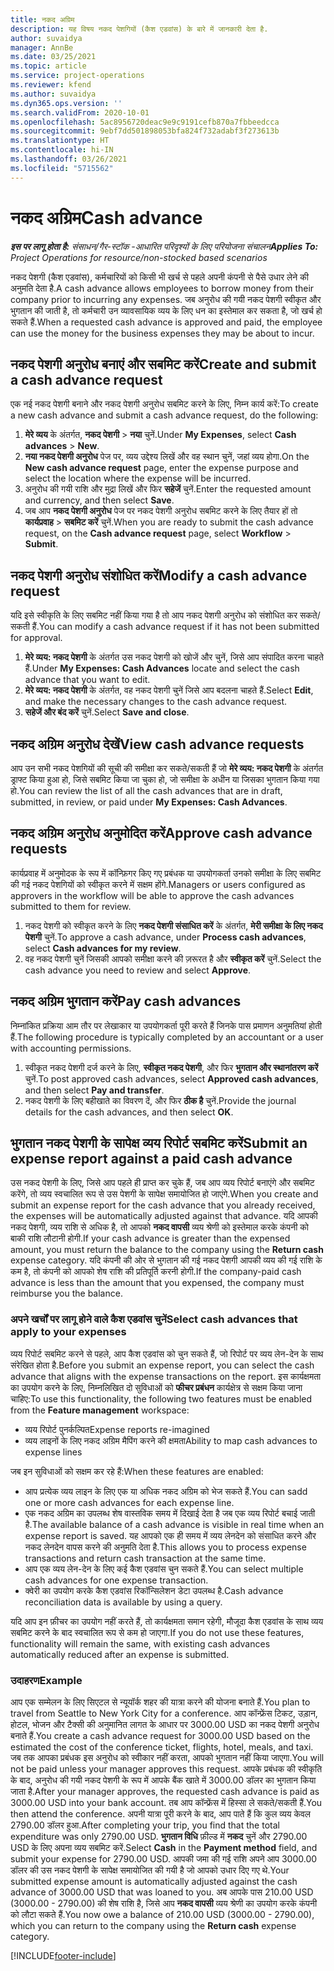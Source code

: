 ```yaml
---
title: नकद अग्रिम
description: यह विषय नकद पेशगियों (कैश एडवांस) के बारे में जानकारी देता है.
author: suvaidya
manager: AnnBe
ms.date: 03/25/2021
ms.topic: article
ms.service: project-operations
ms.reviewer: kfend
ms.author: suvaidya
ms.dyn365.ops.version: ''
ms.search.validFrom: 2020-10-01
ms.openlocfilehash: 5ac8956720deac9e9c9191cefb870a7fbbeedcca
ms.sourcegitcommit: 9ebf7dd501898053bfa824f732adabf3f273613b
ms.translationtype: HT
ms.contentlocale: hi-IN
ms.lasthandoff: 03/26/2021
ms.locfileid: "5715562"
---
```

# <a name="cash-advance"></a><span data-ttu-id="383dd-103">नकद अग्रिम</span><span class="sxs-lookup"><span data-stu-id="383dd-103">Cash advance</span></span>

<span data-ttu-id="383dd-104">_**इस पर लागू होता है:** संसाधन/गैर-स्टॉक -आधारित परिदृश्यों के लिए परियोजना संचालन_</span><span class="sxs-lookup"><span data-stu-id="383dd-104">_**Applies To:** Project Operations for resource/non-stocked based scenarios_</span></span>

<span data-ttu-id="383dd-105">नकद पेशगी (कैश एडवांस), कर्मचारियों को किसी भी खर्च से पहले अपनी कंपनी से पैसे उधार लेने की अनुमति देता है.</span><span class="sxs-lookup"><span data-stu-id="383dd-105">A cash advance allows employees to borrow money from their company prior to incurring any expenses.</span></span> <span data-ttu-id="383dd-106">जब अनुरोध की गयी नकद पेशगी स्वीकृत और भुगतान की जाती है, तो कर्मचारी उन व्यावसायिक व्यय के लिए धन का इस्तेमाल कर सकता है, जो खर्च हो सकते हैं.</span><span class="sxs-lookup"><span data-stu-id="383dd-106">When a requested cash advance is approved and paid, the employee can use the money for the business expenses they may be about to incur.</span></span> 

## <a name="create-and-submit-a-cash-advance-request"></a><span data-ttu-id="383dd-107">नकद पेशगी अनुरोध बनाएं और सबमिट करें</span><span class="sxs-lookup"><span data-stu-id="383dd-107">Create and submit a cash advance request</span></span>
<span data-ttu-id="383dd-108">एक नई नकद पेशगी बनाने और नकद पेशगी अनुरोध सबमिट करने के लिए, निम्न कार्य करें:</span><span class="sxs-lookup"><span data-stu-id="383dd-108">To create a new cash advance and submit a cash advance request, do the following:</span></span> 

1. <span data-ttu-id="383dd-109">**मेरे व्यय** के अंतर्गत, **नकद पेशगी** > **नया** चुनें.</span><span class="sxs-lookup"><span data-stu-id="383dd-109">Under **My Expenses**, select **Cash advances** > **New**.</span></span> 
2. <span data-ttu-id="383dd-110">**नया नकद पेशगी अनुरोध** पेज पर, व्यय उद्देश्य लिखें और वह स्थान चुनें, जहां व्यय होगा.</span><span class="sxs-lookup"><span data-stu-id="383dd-110">On the **New cash advance request** page, enter the expense purpose and select the location where the expense will be incurred.</span></span>
3. <span data-ttu-id="383dd-111">अनुरोध की गयी राशि और मुद्रा लिखें और फिर **सहेजें** चुनें.</span><span class="sxs-lookup"><span data-stu-id="383dd-111">Enter the requested amount and currency, and then select **Save**.</span></span> 
4. <span data-ttu-id="383dd-112">जब आप **नकद पेशगी अनुरोध** पेज पर नकद पेशगी अनुरोध सबमिट करने के लिए तैयार हों तो **कार्यप्रवाह** > **सबमिट करें** चुनें.</span><span class="sxs-lookup"><span data-stu-id="383dd-112">When you are ready to submit the cash advance request, on the **Cash advance request** page, select **Workflow** > **Submit**.</span></span>

## <a name="modify-a-cash-advance-request"></a><span data-ttu-id="383dd-113">नकद पेशगी अनुरोध संशोधित करें</span><span class="sxs-lookup"><span data-stu-id="383dd-113">Modify a cash advance request</span></span>

<span data-ttu-id="383dd-114">यदि इसे स्वीकृति के लिए सबमिट नहीं किया गया है तो आप नकद पेशगी अनुरोध को संशोधित कर सकते/सकती हैं.</span><span class="sxs-lookup"><span data-stu-id="383dd-114">You can modify a cash advance request if it has not been submitted for approval.</span></span>

1. <span data-ttu-id="383dd-115">**मेरे व्यय: नकद पेशगी** के अंतर्गत उस नकद पेशगी को खोजें और चुनें, जिसे आप संपादित करना चाहते हैं.</span><span class="sxs-lookup"><span data-stu-id="383dd-115">Under **My Expenses: Cash Advances** locate and select the cash advance that you want to edit.</span></span>
2. <span data-ttu-id="383dd-116">**मेरे व्यय: नकद पेशगी** के अंतर्गत, वह नकद पेशगी चुनें जिसे आप बदलना चाहते हैं.</span><span class="sxs-lookup"><span data-stu-id="383dd-116">Select **Edit**, and make the necessary changes to the cash advance request.</span></span> 
3. <span data-ttu-id="383dd-117">**सहेजें और बंद करें** चुनें.</span><span class="sxs-lookup"><span data-stu-id="383dd-117">Select **Save and close**.</span></span>


## <a name="view-cash-advance-requests"></a><span data-ttu-id="383dd-118">नकद अग्रिम अनुरोध देखें</span><span class="sxs-lookup"><span data-stu-id="383dd-118">View cash advance requests</span></span>
<span data-ttu-id="383dd-119">आप उन सभी नकद पेशगियों की सूची की समीक्षा कर सकते/सकती हैं जो **मेरे व्यय: नकद पेशगी** के अंतर्गत ड्राफ्ट किया हुआ हो, जिसे सबमिट किया जा चुका हो, जो समीक्षा के अधीन या जिसका भुगतान किया गया हो.</span><span class="sxs-lookup"><span data-stu-id="383dd-119">You can review the list of all the cash advances that are in draft, submitted, in review, or paid under **My Expenses: Cash Advances**.</span></span> 

## <a name="approve-cash-advance-requests"></a><span data-ttu-id="383dd-120">नकद अग्रिम अनुरोध अनुमोदित करें</span><span class="sxs-lookup"><span data-stu-id="383dd-120">Approve cash advance requests</span></span>

<span data-ttu-id="383dd-121">कार्यप्रवाह में अनुमोदक के रूप में कॉन्फ़िगर किए गए प्रबंधक या उपयोगकर्ता उनको समीक्षा के लिए सबमिट की गई नकद पेशगियों को स्वीकृत करने में सक्षम होंगे.</span><span class="sxs-lookup"><span data-stu-id="383dd-121">Managers or users configured as approvers in the workflow will be able to approve the cash advances submitted to them for review.</span></span> 

1. <span data-ttu-id="383dd-122">नकद पेशगी को स्वीकृत करने के लिए **नकद पेशगी संसाधित करें** के अंतर्गत, **मेरी समीक्षा के लिए नकद पेशगी** चुनें.</span><span class="sxs-lookup"><span data-stu-id="383dd-122">To approve a cash advance, under **Process cash advances**, select **Cash advances for my review**.</span></span>
2. <span data-ttu-id="383dd-123">वह नकद पेशगी चुनें जिसकी आपको समीक्षा करने की ज़रूरत है और **स्वीकृत करें** चुनें.</span><span class="sxs-lookup"><span data-stu-id="383dd-123">Select the cash advance you need to review and select **Approve**.</span></span>  

## <a name="pay-cash-advances"></a><span data-ttu-id="383dd-124">नकद अग्रिम भुगतान करें</span><span class="sxs-lookup"><span data-stu-id="383dd-124">Pay cash advances</span></span> 
<span data-ttu-id="383dd-125">निम्नांकित प्रक्रिया आम तौर पर लेखाकार या उपयोगकर्ता पूरी करते हैं जिनके पास प्रमाणन अनुमतियां होती हैं.</span><span class="sxs-lookup"><span data-stu-id="383dd-125">The following procedure is typically completed by an accountant or a user with accounting permissions.</span></span>

1. <span data-ttu-id="383dd-126">स्वीकृत नकद पेशगी दर्ज करने के लिए, **स्वीकृत नकद पेशगी**, और फिर **भुगतान और स्थानांतरण करें** चुनें.</span><span class="sxs-lookup"><span data-stu-id="383dd-126">To post approved cash advances, select **Approved cash advances**, and then select **Pay and transfer**.</span></span>  
2. <span data-ttu-id="383dd-127">नकद पेशगी के लिए बहीखाते का विवरण दें, और फिर **ठीक है** चुनें.</span><span class="sxs-lookup"><span data-stu-id="383dd-127">Provide the journal details for the cash advances, and then select **OK**.</span></span> 

## <a name="submit-an-expense-report-against-a-paid-cash-advance"></a><span data-ttu-id="383dd-128">भुगतान नकद पेशगी के सापेक्ष व्यय रिपोर्ट सबमिट करें</span><span class="sxs-lookup"><span data-stu-id="383dd-128">Submit an expense report against a paid cash advance</span></span> 

<span data-ttu-id="383dd-129">उस नकद पेशगी के लिए, जिसे आप पहले ही प्राप्त कर चुके हैं, जब आप व्यय रिपोर्ट बनाएंगे और सबमिट करेंगे, तो व्यय स्वचालित रूप से उस पेशगी के सापेक्ष समायोजित हो जाएंगे.</span><span class="sxs-lookup"><span data-stu-id="383dd-129">When you create and submit an expense report for the cash advance that you already received, the expenses will be automatically adjusted against that advance.</span></span> <span data-ttu-id="383dd-130">यदि आपकी नकद पेशगी, व्यय राशि से अधिक है, तो आपको **नकद वापसी** व्यय श्रेणी को इस्तेमाल करके कंपनी को बाकी राशि लौटानी होगी.</span><span class="sxs-lookup"><span data-stu-id="383dd-130">If your cash advance is greater than the expensed amount, you must return the balance to the company using the **Return cash** expense category.</span></span> <span data-ttu-id="383dd-131">यदि कंपनी की ओर से भुगतान की गई नकद पेशगी आपकी व्यय की गई राशि के कम है, तो कंपनी को आपको शेष राशि की प्रतिपूर्ति करनी होगी.</span><span class="sxs-lookup"><span data-stu-id="383dd-131">If the company-paid cash advance is less than the amount that you expensed, the company must reimburse you the balance.</span></span> 

### <a name="select-cash-advances-that-apply-to-your-expenses"></a><span data-ttu-id="383dd-132">अपने खर्चों पर लागू होने वाले कैश एडवांस चुनें</span><span class="sxs-lookup"><span data-stu-id="383dd-132">Select cash advances that apply to your expenses</span></span>
<span data-ttu-id="383dd-133">व्यय रिपोर्ट सबमिट करने से पहले, आप कैश एडवांस को चुन सकते हैं, जो रिपोर्ट पर व्यय लेन-देन के साथ संरेखित होता है.</span><span class="sxs-lookup"><span data-stu-id="383dd-133">Before you submit an expense report, you can select the cash advance that aligns with the expense transactions on the report.</span></span> <span data-ttu-id="383dd-134">इस कार्यक्षमता का उपयोग करने के लिए, निम्नलिखित दो सुविधाओं को **फीचर प्रबंधन** कार्यक्षेत्र से सक्षम किया जाना चाहिए:</span><span class="sxs-lookup"><span data-stu-id="383dd-134">To use this functionality, the following two features must be enabled from the **Feature management** workspace:</span></span>

  - <span data-ttu-id="383dd-135">व्यय रिपोर्ट पुनर्कल्पित</span><span class="sxs-lookup"><span data-stu-id="383dd-135">Expense reports re-imagined</span></span>
  - <span data-ttu-id="383dd-136">व्यय लाइनों के लिए नकद अग्रिम मैपिंग करने की क्षमता</span><span class="sxs-lookup"><span data-stu-id="383dd-136">Ability to map cash advances to expense lines</span></span>
 
 <span data-ttu-id="383dd-137">जब इन सुविधाओं को सक्षम कर रहे हैं:</span><span class="sxs-lookup"><span data-stu-id="383dd-137">When these features are enabled:</span></span>
 
  - <span data-ttu-id="383dd-138">आप प्रत्येक व्यय लाइन के लिए एक या अधिक नकद अग्रिम को भेज सकते हैं.</span><span class="sxs-lookup"><span data-stu-id="383dd-138">You can sadd one or more cash advances for each expense line.</span></span>
  - <span data-ttu-id="383dd-139">एक नकद अग्रिम का उपलब्ध शेष वास्तविक समय में दिखाई देता है जब एक व्यय रिपोर्ट बचाई जाती है.</span><span class="sxs-lookup"><span data-stu-id="383dd-139">The available balance of a cash advance is visible in real time when an expense report is saved.</span></span> <span data-ttu-id="383dd-140">यह आपको एक ही समय में व्यय लेनदेन को संसाधित करने और नकद लेनदेन वापस करने की अनुमति देता है.</span><span class="sxs-lookup"><span data-stu-id="383dd-140">This allows you to process expense transactions and return cash transaction at the same time.</span></span>
  - <span data-ttu-id="383dd-141">आप एक व्यय लेन-देन के लिए कई कैश एडवांस चुन सकते हैं.</span><span class="sxs-lookup"><span data-stu-id="383dd-141">You can select multiple cash advances for one expense transaction.</span></span>
  - <span data-ttu-id="383dd-142">क्वेरी का उपयोग करके कैश एडवांस रिकॉन्सिलेशन डेटा उपलब्ध है.</span><span class="sxs-lookup"><span data-stu-id="383dd-142">Cash advance reconciliation data is available by using a query.</span></span> 
 
<span data-ttu-id="383dd-143">यदि आप इन फ़ीचर का उपयोग नहीं करते हैं, तो कार्यक्षमता समान रहेगी, मौजूदा कैश एडवांस के साथ व्यय सबमिट करने के बाद स्वचालित रूप से कम हो जाएगा.</span><span class="sxs-lookup"><span data-stu-id="383dd-143">If you do not use these features, functionality will remain the same, with existing cash advances automatically reduced after an expense is submitted.</span></span>

### <a name="example"></a><span data-ttu-id="383dd-144">उदाहरण</span><span class="sxs-lookup"><span data-stu-id="383dd-144">Example</span></span> 
<span data-ttu-id="383dd-145">आप एक सम्मेलन के लिए सिएटल से न्यूयॉर्क शहर की यात्रा करने की योजना बनाते हैं.</span><span class="sxs-lookup"><span data-stu-id="383dd-145">You plan to travel from Seattle to New York City for a conference.</span></span> <span data-ttu-id="383dd-146">आप कॉन्फ्रेंस टिकट, उड़ान, होटल, भोजन और टैक्सी की अनुमानित लागत के आधार पर 3000.00 USD का नकद पेशगी अनुरोध बनाते हैं.</span><span class="sxs-lookup"><span data-stu-id="383dd-146">You create a cash advance request for 3000.00 USD based on the estimated the cost of the conference ticket, flights, hotel, meals, and taxi.</span></span> <span data-ttu-id="383dd-147">जब तक आपका प्रबंधक इस अनुरोध को स्वीकार नहीं करता, आपको भुगतान नहीं किया जाएगा.</span><span class="sxs-lookup"><span data-stu-id="383dd-147">You will not be paid unless your manager approves this request.</span></span> <span data-ttu-id="383dd-148">आपके प्रबंधक की स्वीकृति के बाद, अनुरोध की गयी नकद पेशगी के रूप में आपके बैंक खाते में 3000.00 डॉलर का भुगतान किया जाता है.</span><span class="sxs-lookup"><span data-stu-id="383dd-148">After your manager approves, the requested cash advance is paid as 3000.00 USD into your bank account.</span></span> <span data-ttu-id="383dd-149">तब आप कॉन्फ्रेंस में हिस्सा ले सकते/सकती हैं.</span><span class="sxs-lookup"><span data-stu-id="383dd-149">You then attend the conference.</span></span> <span data-ttu-id="383dd-150">अपनी यात्रा पूरी करने के बाद, आप पाते हैं कि कुल व्यय केवल 2790.00 डॉलर हुआ.</span><span class="sxs-lookup"><span data-stu-id="383dd-150">After completing your trip, you find that the total expenditure was only 2790.00 USD.</span></span> <span data-ttu-id="383dd-151">**भुगतान विधि** फ़ील्ड में **नकद** चुनें और 2790.00 USD के लिए अपना व्यय सबमिट करें.</span><span class="sxs-lookup"><span data-stu-id="383dd-151">Select **Cash** in the **Payment method** field, and submit your expense for 2790.00 USD.</span></span> <span data-ttu-id="383dd-152">आपकी जमा की गई राशि अपने आप 3000.00 डॉलर की उस नकद पेशगी के सापेक्ष समायोजित की गयी है जो आपको उधार दिए गए थे.</span><span class="sxs-lookup"><span data-stu-id="383dd-152">Your submitted expense amount is automatically adjusted against the cash advance of 3000.00 USD that was loaned to you.</span></span> <span data-ttu-id="383dd-153">अब आपके पास 210.00 USD (3000.00 - 2790.00) की शेष राशि है, जिसे आप **नकद वापसी** व्यय श्रेणी का उपयोग करके कंपनी को लौटा सकते हैं.</span><span class="sxs-lookup"><span data-stu-id="383dd-153">You now owe a balance of 210.00 USD (3000.00 - 2790.00), which you can return to the company using the **Return cash** expense category.</span></span>



[!INCLUDE[footer-include](../includes/footer-banner.md)]
